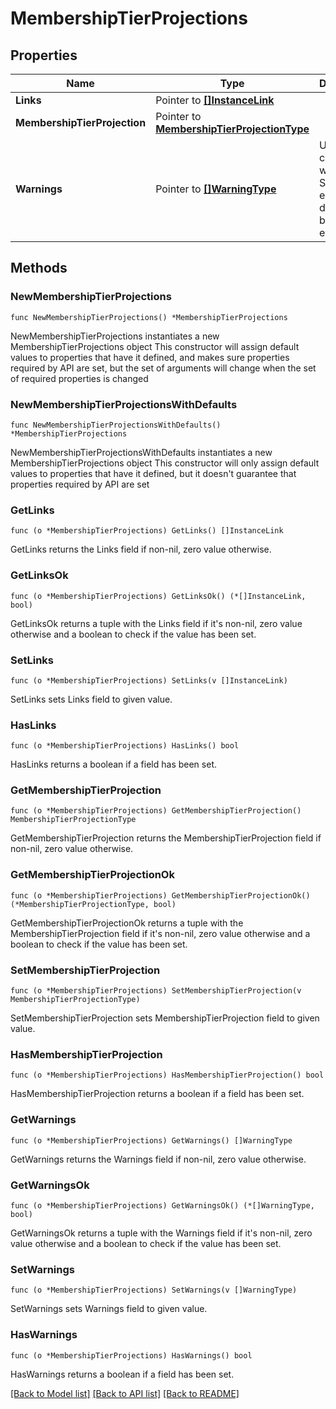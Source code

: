 # MembershipTierProjections

## Properties

Name | Type | Description | Notes
------------ | ------------- | ------------- | -------------
**Links** | Pointer to [**[]InstanceLink**](InstanceLink.md) |  | [optional] 
**MembershipTierProjection** | Pointer to [**MembershipTierProjectionType**](MembershipTierProjectionType.md) |  | [optional] 
**Warnings** | Pointer to [**[]WarningType**](WarningType.md) | Used in conjunction with the Success element to define a business error. | [optional] 

## Methods

### NewMembershipTierProjections

`func NewMembershipTierProjections() *MembershipTierProjections`

NewMembershipTierProjections instantiates a new MembershipTierProjections object
This constructor will assign default values to properties that have it defined,
and makes sure properties required by API are set, but the set of arguments
will change when the set of required properties is changed

### NewMembershipTierProjectionsWithDefaults

`func NewMembershipTierProjectionsWithDefaults() *MembershipTierProjections`

NewMembershipTierProjectionsWithDefaults instantiates a new MembershipTierProjections object
This constructor will only assign default values to properties that have it defined,
but it doesn't guarantee that properties required by API are set

### GetLinks

`func (o *MembershipTierProjections) GetLinks() []InstanceLink`

GetLinks returns the Links field if non-nil, zero value otherwise.

### GetLinksOk

`func (o *MembershipTierProjections) GetLinksOk() (*[]InstanceLink, bool)`

GetLinksOk returns a tuple with the Links field if it's non-nil, zero value otherwise
and a boolean to check if the value has been set.

### SetLinks

`func (o *MembershipTierProjections) SetLinks(v []InstanceLink)`

SetLinks sets Links field to given value.

### HasLinks

`func (o *MembershipTierProjections) HasLinks() bool`

HasLinks returns a boolean if a field has been set.

### GetMembershipTierProjection

`func (o *MembershipTierProjections) GetMembershipTierProjection() MembershipTierProjectionType`

GetMembershipTierProjection returns the MembershipTierProjection field if non-nil, zero value otherwise.

### GetMembershipTierProjectionOk

`func (o *MembershipTierProjections) GetMembershipTierProjectionOk() (*MembershipTierProjectionType, bool)`

GetMembershipTierProjectionOk returns a tuple with the MembershipTierProjection field if it's non-nil, zero value otherwise
and a boolean to check if the value has been set.

### SetMembershipTierProjection

`func (o *MembershipTierProjections) SetMembershipTierProjection(v MembershipTierProjectionType)`

SetMembershipTierProjection sets MembershipTierProjection field to given value.

### HasMembershipTierProjection

`func (o *MembershipTierProjections) HasMembershipTierProjection() bool`

HasMembershipTierProjection returns a boolean if a field has been set.

### GetWarnings

`func (o *MembershipTierProjections) GetWarnings() []WarningType`

GetWarnings returns the Warnings field if non-nil, zero value otherwise.

### GetWarningsOk

`func (o *MembershipTierProjections) GetWarningsOk() (*[]WarningType, bool)`

GetWarningsOk returns a tuple with the Warnings field if it's non-nil, zero value otherwise
and a boolean to check if the value has been set.

### SetWarnings

`func (o *MembershipTierProjections) SetWarnings(v []WarningType)`

SetWarnings sets Warnings field to given value.

### HasWarnings

`func (o *MembershipTierProjections) HasWarnings() bool`

HasWarnings returns a boolean if a field has been set.


[[Back to Model list]](../README.md#documentation-for-models) [[Back to API list]](../README.md#documentation-for-api-endpoints) [[Back to README]](../README.md)


